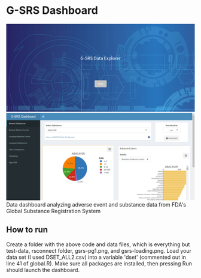 # G-SRS Dashboard
![Loading Page](./gsrs-loading.png)
![Page 1](gsrs-pg1.png)
Data dashboard analyzing adverse event and substance data from FDA's Global Substance Registration System

## How to run
Create a folder with the above code and data files, which is everything but test-data, rsconnect folder, gsrs-pg1.png, and gsrs-loading.png. Load your data set (I used DSET_ALL2.csv) into a variable 'dset' (commented out in line 41 of global.R). Make sure all packages are installed, then pressing Run should launch the dashboard.
